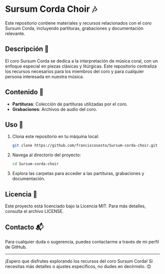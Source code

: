 # Sursum Corda Choir 🎶

Este repositorio contiene materiales y recursos relacionados con el coro Sursum Corda, incluyendo partituras, grabaciones y documentación relevante.

## Descripción 📝

El coro Sursum Corda se dedica a la interpretación de música coral, con un enfoque especial en piezas clásicas y litúrgicas. Este repositorio centraliza los recursos necesarios para los miembros del coro y para cualquier persona interesada en nuestra música.

## Contenido 📂

- **Partituras**: Colección de partituras utilizadas por el coro.
- **Grabaciones**: Archivos de audio del coro.

## Uso 🚀

1. Clona este repositorio en tu máquina local:
    ```bash
    git clone https://github.com/franciscosesto/Sursum-corda-choir.git
    ```
2. Navega al directorio del proyecto:
    ```bash
    cd Sursum-corda-choir
    ```
3. Explora las carpetas para acceder a las partituras, grabaciones y documentación.

## Licencia 📄

Este proyecto está licenciado bajo la Licencia MIT. Para más detalles, consulta el archivo LICENSE.

## Contacto 📬

Para cualquier duda o sugerencia, puedes contactarme a través de mi perfil de GitHub.

---

¡Espero que disfrutes explorando los recursos del coro Sursum Corda! Si necesitas más detalles o ajustes específicos, no dudes en decírmelo. 😊
